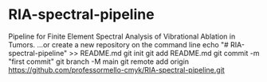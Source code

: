 # RIA-spectral-pipeline
Pipeline for Finite Element Spectral Analysis of Vibrational Ablation in Tumors.
…or create a new repository on the command line
echo "# RIA-spectral-pipeline" >> README.md
git init
git add README.md
git commit -m "first commit"
git branch -M main
git remote add origin https://github.com/professormello-cmyk/RIA-spectral-pipeline.git
